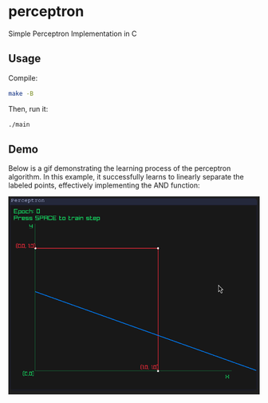 # perceptron
Simple Perceptron Implementation in C

## Usage
Compile:
```bash
make -B
```

Then, run it:
```bash
./main
```

## Demo
Below is a gif demonstrating the learning process of the perceptron algorithm. In this example, it successfully learns to linearly separate the labeled points, effectively implementing the AND function:

![gif](examples/demostration.gif)